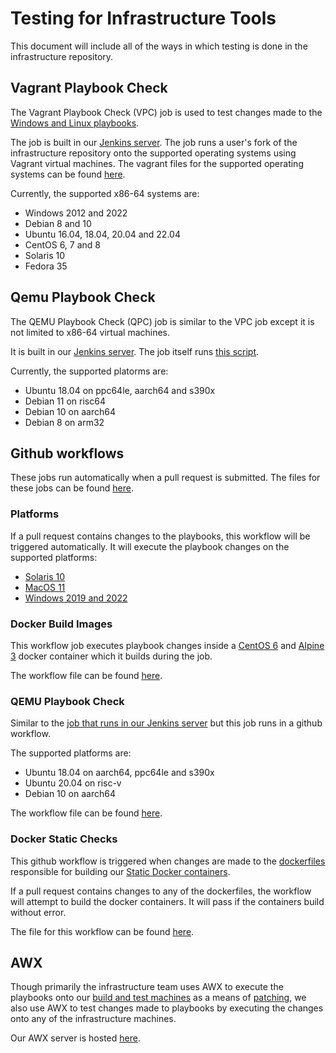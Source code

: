 # Testing for Infrastructure Tools

This document will include all of the ways in which testing is done in the infrastructure repository. 

## Vagrant Playbook Check

The Vagrant Playbook Check (VPC) job is used to test changes made to the [Windows and Linux playbooks](https://github.com/adoptium/infrastructure/tree/master/ansible/playbooks).

The job is built in our [Jenkins server](https://ci.adoptium.net/job/VagrantPlaybookCheck/). The job runs a user's fork of the infrastructure repository onto the supported operating systems using Vagrant virtual machines. The vagrant files for the supported operating systems can be found [here](https://github.com/adoptium/infrastructure/tree/master/ansible/vagrant).

Currently, the supported x86-64 systems are:
- Windows 2012 and 2022
- Debian 8 and 10
- Ubuntu 16.04, 18.04, 20.04 and 22.04
- CentOS 6, 7 and 8
- Solaris 10
- Fedora 35
## Qemu Playbook Check

The QEMU Playbook Check (QPC) job is similar to the VPC job except it is not limited to x86-64 virtual machines.

It is built in our [Jenkins server](https://ci.adoptium.net/job/QEMUPlaybookCheck/). The job itself runs [this script](https://github.com/adoptium/infrastructure/blob/master/ansible/pbTestScripts/qemuPlaybookCheck.sh).

Currently, the supported platorms are:
- Ubuntu 18.04 on ppc64le, aarch64 and s390x
- Debian 11 on risc64
- Debian 10 on aarch64
- Debian 8 on arm32

## Github workflows

These jobs run automatically when a pull request is submitted. The files for these jobs can be found [here](https://github.com/adoptium/infrastructure/tree/master/.github/workflows). 

### Platforms

If a pull request contains changes to the playbooks, this workflow will be triggered automatically. It will execute the playbook changes on the supported platforms:
- [Solaris 10](https://github.com/adoptium/infrastructure/blob/master/.github/workflows/build_vagrant.yml)
- [MacOS 11](https://github.com/adoptium/infrastructure/blob/master/.github/workflows/build_mac.yml)
- [Windows 2019 and 2022](https://github.com/adoptium/infrastructure/blob/master/.github/workflows/build_wsl.yml)

### Docker Build Images

This workflow job executes playbook changes inside a [CentOS 6](https://github.com/adoptium/infrastructure/blob/master/ansible/docker/Dockerfile.CentOS6) and [Alpine 3](https://github.com/adoptium/infrastructure/blob/master/ansible/docker/Dockerfile.Alpine3) docker container which it builds during the job.

The workflow file can be found [here](https://github.com/adoptium/infrastructure/blob/master/.github/workflows/build.yml).

### QEMU Playbook Check

Similar to the [job that runs in our Jenkins server](https://github.com/adoptium/infrastructure/blob/master/docs/Testing.md#qemu-playbook-check) but this job runs in a github workflow. 

The supported platforms are:
- Ubuntu 18.04 on aarch64, ppc64le and s390x
- Ubuntu 20.04 on risc-v
- Debian 10 on aarch64

The workflow file can be found [here](https://github.com/adoptium/infrastructure/blob/master/.github/workflows/build_qemu.yml).

### Docker Static Checks

This github workflow is triggered when changes are made to the [dockerfiles](https://github.com/adoptium/infrastructure/tree/master/ansible/playbooks/AdoptOpenJDK_Unix_Playbook/roles/DockerStatic/Dockerfiles) responsible for building our [Static Docker containers](https://github.com/adoptium/infrastructure/blob/master/FAQ.md#dockerstatic-test-systems).

If a pull request contains changes to any of the dockerfiles, the workflow will attempt to build the docker containers. It will pass if the containers build without error.

The file for this workflow can be found [here](https://github.com/adoptium/infrastructure/blob/master/.github/workflows/check_dockerstatic.yml).

## AWX

Though primarily the infrastructure team uses AWX to execute the playbooks onto our [build and test machines](https://github.com/adoptium/infrastructure/blob/master/ansible/inventory.yml) as a means of [patching](https://github.com/adoptium/infrastructure/blob/master/FAQ.md#patching), we also use AWX to test changes made to playbooks by executing the changes onto any of the infrastructure machines.

Our AWX server is hosted [here](https://awx2.adoptopenjdk.net/#/login).
